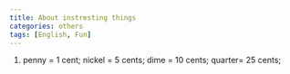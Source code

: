 ```yaml
---
title: About instresting things
categories: others
tags: [English, Fun]
---
```

1. penny = 1 cent; nickel = 5 cents;  dime = 10 cents; quarter= 25 cents;
